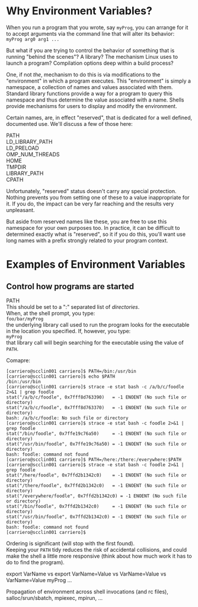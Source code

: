 # Why Environment Variables?

When you run a program that you wrote, say `myProg`, you can arrange for it to accept arguments via the command line that will alter its behavior:  
`myProg arg0 arg1 ...`  

But what if you are trying to control the behavior of something that is running "behind the scenes"? A library? The mechanism Linux uses to launch a program?
Compilation options deep within a build process?

One, if not *the*, mechanism to do this is via modifications to the "environment" in which a program executes. This "environment" is simply a namespace,
a collection of names and values associated with them. Standard library functions provide a way for a program to query this namespace and thus determine the
value associated with a name. Shells provide mechanisms for users to display and modify the environment.

Certain names, are, in effect "reserved", that is dedicated for a well defined, documented use. We'll discuss a few of those
here:  

PATH  
LD_LIBRARY_PATH  
LD_PRELOAD  
OMP_NUM_THREADS  
HOME  
TMPDIR  
LIBRARY_PATH  
CPATH  
  
Unfortunately, "reserved" status doesn't carry any special protection. Nothing prevents you from setting one of these to a value inappropriate for it. If you do,
the impact can be very far reaching and the results very unpleasant. 

But aside from reserved names like these, you are free to use this namespace for your own purposes too. In practice, it can be difficult to determined exactly
what is "reserved", so it if you do this, you'll want use long names with a prefix strongly related to your program context.

# Examples of Environment Variables
## Control how programs are started
PATH  
This should be set to a ":" separated list of *directories*.  
When, at the shell prompt, you type:  
`foo/bar/myProg`   
the underlying library call used to run the program looks for the executable in the location you specified. If, however, you type:  
`myProg`  
that library call will begin searching for the executable using the value of `PATH`.

Comapre:  

    [carriero@scclin001 carriero]$ PATH=/bin:/usr/bin   
    [carriero@scclin001 carriero]$ echo $PATH     
    /bin:/usr/bin              
    [carriero@scclin001 carriero]$ strace -e stat bash -c /a/b/c/foodle 2>&1 | grep foodle    
    stat("/a/b/c/foodle", 0x7fff8d763390)   = -1 ENOENT (No such file or directory)     
    stat("/a/b/c/foodle", 0x7fff8d763370)   = -1 ENOENT (No such file or directory)    
    bash: /a/b/c/foodle: No such file or directory                   
    [carriero@scclin001 carriero]$ strace -e stat bash -c foodle 2>&1 | grep foodle     
    stat("/bin/foodle", 0x7ffe19c76a50)     = -1 ENOENT (No such file or directory)    
    stat("/usr/bin/foodle", 0x7ffe19c76a50) = -1 ENOENT (No such file or directory)    
    bash: foodle: command not found                                  
    [carriero@scclin001 carriero]$ PATH=/here:/there:/everywhere:$PATH       
    [carriero@scclin001 carriero]$ strace -e stat bash -c foodle 2>&1 | grep foodle  
    stat("/here/foodle", 0x7ffd2b1342c0)    = -1 ENOENT (No such file or directory)   
    stat("/there/foodle", 0x7ffd2b1342c0)   = -1 ENOENT (No such file or directory)   
    stat("/everywhere/foodle", 0x7ffd2b1342c0) = -1 ENOENT (No such file or directory)  
    stat("/bin/foodle", 0x7ffd2b1342c0)     = -1 ENOENT (No such file or directory)     
    stat("/usr/bin/foodle", 0x7ffd2b1342c0) = -1 ENOENT (No such file or directory)   
    bash: foodle: command not found                                                
    [carriero@scclin001 carriero]$  


Ordering is significant (will stop with the first found).  
Keeping your `PATH` tidy reduces the risk of accidental collisions, and could make the shell a little more responsive (think about
how much work it has to do to find the program).  

export VarName vs export VarName=Value vs VarName=Value vs VarName=Value myProg ...  

Propagation of environment across shell invocations (and rc files), salloc/srun/sbatch, mpiexec, mpirun, ...  
